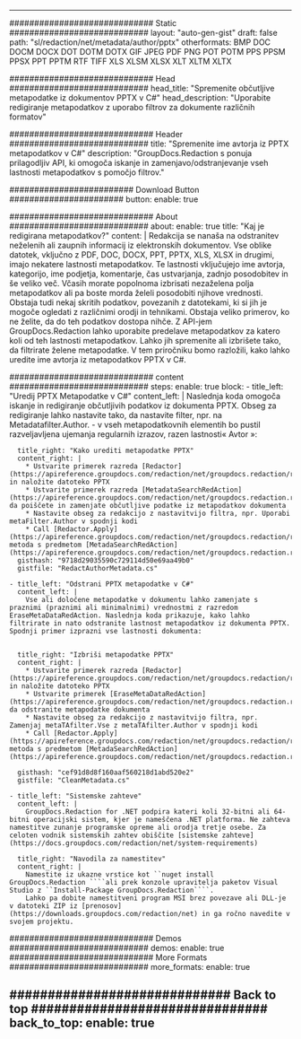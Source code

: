 
---
############################# Static ############################
layout: "auto-gen-gist" 
draft: false
path: "sl/redaction/net/metadata/author/pptx"
otherformats: BMP DOC DOCM DOCX DOT DOTM DOTX GIF JPEG PDF PNG POT POTM PPS PPSM PPSX PPT PPTM RTF TIFF XLS XLSM XLSX XLT XLTM XLTX  

############################# Head ############################
head_title: "Spremenite občutljive metapodatke iz dokumentov PPTX v C#"
head_description: "Uporabite redigiranje metapodatkov z uporabo filtrov za dokumente različnih formatov"

############################# Header ############################
title: "Spremenite ime avtorja iz PPTX metapodatkov v C#"
description: "GroupDocs.Redaction s ponuja prilagodljiv API, ki omogoča iskanje in zamenjavo/odstranjevanje vseh lastnosti metapodatkov s pomočjo filtrov."

######################### Download Button #######################
button:
    enable: true

############################# About ############################
about:
    enable: true
    title: "Kaj je redigirana metapodatkov?"
    content: |
        Redakcija se nanaša na odstranitev neželenih ali zaupnih informacij iz elektronskih dokumentov. Vse oblike datotek, vključno z PDF, DOC, DOCX, PPT, PPTX, XLS, XLSX in drugimi, imajo nekatere lastnosti metapodatkov. Te lastnosti vključujejo ime avtorja, kategorijo, ime podjetja, komentarje, čas ustvarjanja, zadnjo posodobitev in še veliko več. Včasih morate popolnoma izbrisati nezaželena polja metapodatkov ali pa boste morda želeli posodobiti njihove vrednosti. Obstaja tudi nekaj skritih podatkov, povezanih z datotekami, ki si jih je mogoče ogledati z različnimi orodji in tehnikami. Obstaja veliko primerov, ko ne želite, da do teh podatkov dostopa nihče. Z API-jem GroupDocs.Redaction lahko uporabite predelave metapodatkov za katero koli od teh lastnosti metapodatkov. Lahko jih spremenite ali izbrišete tako, da filtrirate želene metapodatke. V tem priročniku bomo razložili, kako lahko uredite ime avtorja iz metapodatkov PPTX v C#.

############################# content ############################
steps:
    enable: true
    block:
    - title_left: "Uredij PPTX Metapodatke v C#"
      content_left: |
        Naslednja koda omogoča iskanje in redigiranje občutljivih podatkov iz dokumenta PPTX. Obseg za redigiranje lahko nastavite tako, da nastavite filter, npr. na Metadatafilter.Author. - v vseh metapodatkovnih elementih bo pustil razveljavljena ujemanja regularnih izrazov, razen lastnosti« Avtor »:
        

      title_right: "Kako urediti metapodatke PPTX"
      content_right: |
        * Ustvarite primerek razreda [Redactor](https://apireference.groupdocs.com/redaction/net/groupdocs.redaction/redactor) in naložite datoteko PPTX
        * Ustvarite primerek razreda [MetadataSearchRedAction](https://apireference.groupdocs.com/redaction/net/groupdocs.redaction.redactions/metadatasearchredaction), da poiščete in zamenjate občutljive podatke iz metapodatkov dokumenta
        * Nastavite obseg za redakcijo z nastavitvijo filtra, npr. Uporabi metaFilter.Author v spodnji kodi
        * Call [Redactor.Apply](https://apireference.groupdocs.com/redaction/net/groupdocs.redaction/redactor/methods/apply/index) metoda s predmetom [MetadaSearchRedAction](https://apireference.groupdocs.com/redaction/net/groupdocs.redaction.redactions/metadatasearchredaction)        
      gisthash: "9718d29035590c729114d50e69aa49b0"
      gistfile: "RedactAuthorMetadata.cs"

    - title_left: "Odstrani PPTX metapodatke v C#"
      content_left: |
        Vse ali določene metapodatke v dokumentu lahko zamenjate s praznimi (praznimi ali minimalnimi) vrednostmi z razredom EraseMetaDataRedAction. Naslednja koda prikazuje, kako lahko filtrirate in nato odstranite lastnost metapodatkov iz dokumenta PPTX. Spodnji primer izprazni vse lastnosti dokumenta:
        
        
      title_right: "Izbriši metapodatke PPTX"
      content_right: |
        * Ustvarite primerek razreda [Redactor](https://apireference.groupdocs.com/redaction/net/groupdocs.redaction/redactor) in naložite datoteko PPTX
        * Ustvarite primerek [EraseMetaDataRedAction](https://apireference.groupdocs.com/redaction/net/groupdocs.redaction.redactions/erasemetadataredaction), da odstranite metapodatke dokumenta
        * Nastavite obseg za redakcijo z nastavitvijo filtra, npr. Zamenjaj metaTAfilter.Vse z metaTAfilter.Author v spodnji kodi 
        * Call [Redactor.Apply](https://apireference.groupdocs.com/redaction/net/groupdocs.redaction/redactor/methods/apply/index) metoda s predmetom [MetadaSearchRedAction](https://apireference.groupdocs.com/redaction/net/groupdocs.redaction.redactions/metadatasearchredaction)
        
      gisthash: "cef91d8d8f160aaf560218d1abd520e2"
      gistfile: "CleanMetadata.cs"

    - title_left: "Sistemske zahteve"
      content_left: |
        GroupDocs.Redaction for .NET podpira kateri koli 32-bitni ali 64-bitni operacijski sistem, kjer je nameščena .NET platforma. Ne zahteva namestitve zunanje programske opreme ali orodja tretje osebe. Za celoten vodnik sistemskih zahtev obiščite [sistemske zahteve](https://docs.groupdocs.com/redaction/net/system-requirements)
        
      title_right: "Navodila za namestitev"
      content_right: |
        Namestite iz ukazne vrstice kot ``nuget install GroupDocs.Redaction ````ali prek konzole upravitelja paketov Visual Studio z ``Install-Package GroupDocs.Redaction````. 
        Lahko pa dobite namestitveni program MSI brez povezave ali DLL-je v datoteki ZIP iz [prenosov](https://downloads.groupdocs.com/redaction/net) in ga ročno navedite v svojem projektu.

############################# Demos ############################
demos:
    enable: true
############################# More Formats ############################
more_formats:
    enable: true

############################# Back to top ###############################
back_to_top:
    enable: true
---